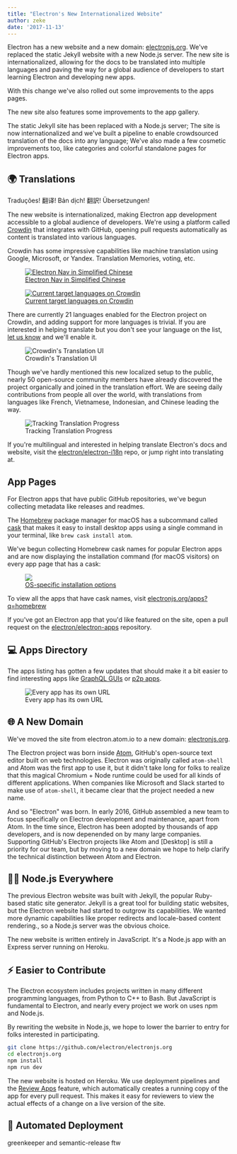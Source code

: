 ```yaml
---
title: "Electron's New Internationalized Website"
author: zeke
date: '2017-11-13'
---
```


Electron has a new website and a new domain: [electronjs.org].  We've replaced 
the static Jekyll website with a new Node.js server. The new site is 
internationalized, allowing for the docs to be translated into multiple languages
and paving the way for a global audience of developers to start learning 
Electron and developing new apps. 

With this change we've also rolled out some improvements to the apps pages.

The new site also features some improvements
to the app gallery.

The static 
Jekyll site has been replaced with a Node.js server; The site is now 
internationalized and we've built a pipeline to enable crowdsourced translation 
of the docs into any language; We've also made a few cosmetic improvements 
too, like categories and colorful standalone pages for Electron apps.

## 🌍 Translations

Traduções! 翻译! Bản dịch! 翻訳! Übersetzungen!

The new website is internationalized, making Electron app development accessible 
to a global audience of developers. We're using a platform called [Crowdin] 
that integrates with GitHub, opening pull requests automatically as content
is translated into various languages.

Crowdin has some impressive capabilities like machine translation using Google, 
Microsoft, or Yandex. Translation Memories, voting, etc.

<figure>
  <a href="/languages">
    <img src="https://user-images.githubusercontent.com/2289/32803530-a35ff774-c938-11e7-9b98-5c0cfb679d84.png" alt="Electron Nav in Simplified Chinese">
    <figcaption>Electron Nav in Simplified Chinese</figcaption>
  </a>
</figure>

<figure>
  <a href="https://crowdin.com/project/electron">
    <img src="https://user-images.githubusercontent.com/2289/32754734-e8e43c04-c886-11e7-9f34-f2da2bb4357b.png" alt="Current target languages on Crowdin">
    <figcaption>Current target languages on Crowdin</figcaption>
  </a>
</figure>

There are currently 21 languages enabled for the Electron project on Crowdin, 
and adding support for more languages is trivial. If you are interested in 
helping translate but you don't see your language on the list, 
[let us know](https://github.com/electron/electron.atom.io/issues/new) and
we'll enable it.

<figure>
  <img src="https://user-images.githubusercontent.com/2289/32755713-7040641c-c88b-11e7-88e0-c99360a2f166.png" alt="Crowdin's Translation UI">
  <figcaption>Crowdin's Translation UI</figcaption>
</figure>

Though we've hardly mentioned this new localized setup to the public, 
nearly 50 open-source community members have already discovered the project 
organically and joined in the translation effort. We are seeing daily 
contributions from people all over the world, with translations from 
languages like French, Vietnamese, Indonesian, and Chinese leading the way.

<figure>
  <img src="https://user-images.githubusercontent.com/2289/32755352-b0a35372-c889-11e7-9b24-ad31a2492ff3.png" alt="Tracking Translation Progress">
  <figcaption>Tracking Translation Progress</figcaption>
</figure>

If you're multilingual and interested in helping translate Electron's docs
and website, visit the [electron/electron-i18n] repo, or jump right into 
translating at.

## App Pages

For Electron apps that have public GitHub repositories, we've begun collecting
metadata like releases and readmes.

The [Homebrew] package manager for macOS has a subcommand called [cask]
that makes it easy to install desktop apps using a single command in your
terminal, like `brew cask install atom`.

We've begun collecting Homebrew cask names for popular Electron apps and are now
displaying the installation command (for macOS visitors) on every app page 
that has a cask:

<figure>
  <a href="https://electronjs.org/apps/dat">
   <img src="https://user-images.githubusercontent.com/2289/32817881-100e9f74-c975-11e7-805b-2548ba686940.png">
   <figcaption>OS-specific installation options</figcaption>
  </a>
</figure>

To view all the apps that have cask names, visit 
[electronjs.org/apps?q=homebrew](https://electronjs.org/apps?q=homebrew)

If you've got an Electron app that you'd like featured on the site, open a 
pull request on the [electron/electron-apps] repository.

## 💻 Apps Directory

The apps listing has gotten a few updates that should make it a bit easier to
find interesting apps like [GraphQL GUIs](https://electronjs.org/apps?q=graphql)
or [p2p apps](https://electronjs.org/apps?q=graphql).

<figure>
  <img src="https://user-images.githubusercontent.com/2289/32755954-8e908df6-c88c-11e7-9327-9504b8527ae0.png" alt="Every app has its own URL">
  <figcaption>Every app has its own URL</figcaption>
</figure>

## 🌐 A New Domain

We've moved the site from electron.atom.io to a new domain: [electronjs.org].

The Electron project was born inside [Atom], GitHub's open-source text editor 
built on web technologies. Electron was originally called `atom-shell` and Atom 
was the first app to use it, but it didn't take long for folks to realize that 
this magical Chromium + Node runtime could be used for all kinds of different 
applications. When companies like Microsoft and Slack started to make use of
`atom-shell`, it became clear that the project needed a new name.

And so "Electron" was born. In early 2016, GitHub assembled a new team to focus
specifically on Electron development and maintenance, apart from Atom. In the 
time since, Electron has been adopted by thousands of app developers, and is now
depenended on by many large companies. Supporting GitHub's Electron projects 
like Atom and [Desktop] is still a priority for our team, but by moving to a new
domain we hope to help clarify the technical distinction between Atom and 
Electron.

## 🐢🚀 Node.js Everywhere

The previous Electron website was built with Jekyll, the popular Ruby-based 
static site generator. Jekyll is a great tool for building static websites, but 
the Electron website had started to outgrow its capabilities. We wanted more 
dynamic capabilities like proper redirects and locale-based content rendering., 
so a Node.js server was the obvious choice.

The new website is written entirely in JavaScript. It's a Node.js app with an
Express server running on Heroku.

## ⚡️ Easier to Contribute

The Electron ecosystem includes projects written in many different programming 
languages, from Python to C++ to Bash. But JavaScript is fundamental to 
Electron, and nearly every project we work on uses npm and Node.js.

By rewriting the website in Node.js, we hope to lower the barrier to entry 
for folks interested in participating.


```sh
git clone https://github.com/electron/electronjs.org
cd electronjs.org
npm install
npm run dev
```

The new website is hosted on Heroku. We use deployment pipelines and the
[Review Apps](https://devcenter.heroku.com/articles/github-integration-review-apps)
feature, which automatically creates a running copy of the app for every pull 
request. This makes it easy for reviewers to view the actual effects of a 
change on a live version of the site.

## 🤖 Automated Deployment

greenkeeper and semantic-release ftw

[Crowdin]: https://crowdin.com/project/electron
[crowdin.com/project/electron]: https://crowdin.com/project/electron
[electron/electron-apps]: https://github.com/electron/electron-apps
[electron/electron-i18n]: https://github.com/electron/electron-i18n#readme
[electronjs.org]: https://electronjs.org
[Atom]: https://atom.io
[Destop]: https://desktop.github.com
[Homebrew]: https://brew.sh
[cask]: https://caskroom.github.io